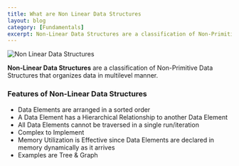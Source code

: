 ```yaml
---
title: What are Non Linear Data Structures
layout: blog
category: [Fundamentals]
excerpt: Non-Linear Data Structures are a classification of Non-Primitive Data Structures that organizes data in multilevel manner. Features of Non-Linear Data Structures Data Elements are arranged in a sorted order A Data Element has a Hierarchical Relationship to another Data Element All Data Elements cannot be traversed in a single run/iteration Complex to Implement Memory Utilization is...
---
```


![Non Linear Data Structures](https://abhisheksubbusite.s3-ap-southeast-1.amazonaws.com/images/non-linear-data-structures.png)

**Non-Linear Data Structures** are a classification of Non-Primitive Data Structures that organizes data in multilevel manner.

### Features of Non-Linear Data Structures

- Data Elements are arranged in a sorted order
- A Data Element has a Hierarchical Relationship to another Data Element
- All Data Elements cannot be traversed in a single run/iteration
- Complex to Implement
- Memory Utilization is Effective since Data Elements are declared in memory dynamically as it arrives
- Examples are Tree & Graph
